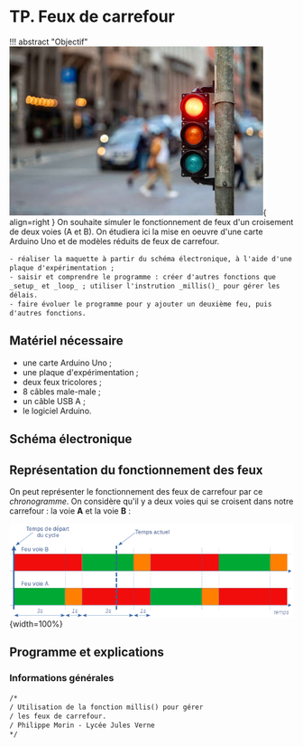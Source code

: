 # TP. Feux de carrefour

!!! abstract "Objectif"
    ![Feux](images/feu-tricolore.jpg){ align=right }
    On souhaite simuler le fonctionnement de feux d'un croisement de deux voies (A et B).
    On étudiera ici la mise en oeuvre d'une carte Arduino Uno et de modèles réduits de feux de carrefour.

    - réaliser la maquette à partir du schéma électronique, à l'aide d'une plaque d'expérimentation ;
    - saisir et comprendre le programme : créer d'autres fonctions que _setup_ et _loop_ ; utiliser l'instrution _millis()_ pour gérer les délais.
    - faire évoluer le programme pour y ajouter un deuxième feu, puis d'autres fonctions.

## Matériel nécessaire
- une carte Arduino Uno ;
- une plaque d'expérimentation ;
- deux feux tricolores ;
- 8 câbles male-male ;
- un câble USB A ;
- le logiciel Arduino.

## Schéma électronique

## Représentation du fonctionnement des feux

On peut représenter le fonctionnement des feux de carrefour par ce _chronogramme_. On considère qu'il y a deux voies qui se croisent dans notre carrefour : la voie __A__ et la voie __B__ : 

![Chronogramme](images/chronogramme-feux-tricolores-sans-appel-pietons.png){width=100%}

## Programme et explications

### Informations générales


``` arduino
/*
/ Utilisation de la fonction millis() pour gérer 
/ les feux de carrefour.
/ Philippe Morin - Lycée Jules Verne 
*/
```